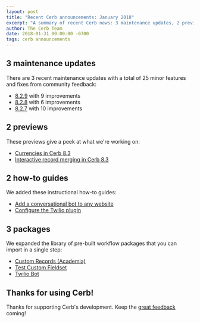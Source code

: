 ```yaml
---
layout: post
title: "Recent Cerb announcements: January 2018"
excerpt: "A summary of recent Cerb news: 3 maintenance updates, 2 previews, 2 how-to guides, and 3 packages."
author: The Cerb Team
date: 2018-01-31 00:00:00 -0700
tags: cerb announcements
---
```


## 3 maintenance updates

There are 3 recent maintenance updates with a total of 25 minor features and fixes from community feedback:

* [8.2.9](/releases/8.2.9/) with 9 improvements
* [8.2.8](/releases/8.2.8/) with 6 improvements
* [8.2.7](/releases/8.2.7/) with 10 improvements

## 2 previews

These previews give a peek at what we're working on:

* [Currencies in Cerb 8.3](/blog/2018/01/30/Currencies/)
* [Interactive record merging in Cerb 8.3](/blog/2018/01/22/Interactive-merge/)

## 2 how-to guides

We added these instructional how-to guides:

* [Add a conversational bot to any website](/guides/bots/deploy-bot-on-website/)
* [Configure the Twilio plugin](/guides/integrations/twilio/configure-plugin/)

## 3 packages

We expanded the library of pre-built workflow packages that you can import in a single step:

* [Custom Records (Academia)](/packages/custom-records-academia/)
* [Test Custom Fieldset](/packages/test-custom-fieldset/)
* [Twilio Bot](/packages/twilio-bot/)

## Thanks for using Cerb!

Thanks for supporting Cerb's development.  Keep the [great feedback](https://github.com/jstanden/cerb/issues) coming!
